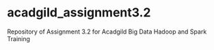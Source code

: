 # acadgild_assignment3.2
Repository of Assignment 3.2 for Acadgild Big Data Hadoop and Spark Training
